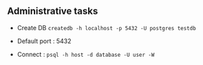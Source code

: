 ## Administrative tasks
* Create DB 
`createdb -h localhost -p 5432 -U postgres testdb`

* Default port : 5432
* Connect : `psql -h host -d database -U user -W`